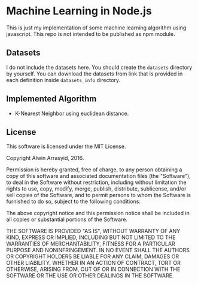 Machine Learning in Node.js
===========================

This is just my implementation of some machine learning algorithm using javascript. This repo is not intended to be published as npm module.

## Datasets

I do not include the datasets here. You should create the `datasets` directory by yourself. You can download the datasets from link that is provided in each definition inside `datasets_info` directory.

## Implemented Algorithm
* K-Nearest Neighbor using euclidean distance.

## License

This software is licensed under the MIT License.

Copyright Alwin Arrasyid, 2016.

Permission is hereby granted, free of charge, to any person obtaining a copy of this software and associated documentation files (the "Software"), to deal in the Software without restriction, including without limitation the rights to use, copy, modify, merge, publish, distribute, sublicense, and/or sell copies of the Software, and to permit persons to whom the Software is furnished to do so, subject to the following conditions:

The above copyright notice and this permission notice shall be included in all copies or substantial portions of the Software.

THE SOFTWARE IS PROVIDED "AS IS", WITHOUT WARRANTY OF ANY KIND, EXPRESS OR IMPLIED, INCLUDING BUT NOT LIMITED TO THE WARRANTIES OF MERCHANTABILITY, FITNESS FOR A PARTICULAR PURPOSE AND NONINFRINGEMENT. IN NO EVENT SHALL THE AUTHORS OR COPYRIGHT HOLDERS BE LIABLE FOR ANY CLAIM, DAMAGES OR OTHER LIABILITY, WHETHER IN AN ACTION OF CONTRACT, TORT OR OTHERWISE, ARISING FROM, OUT OF OR IN CONNECTION WITH THE SOFTWARE OR THE USE OR OTHER DEALINGS IN THE SOFTWARE.

